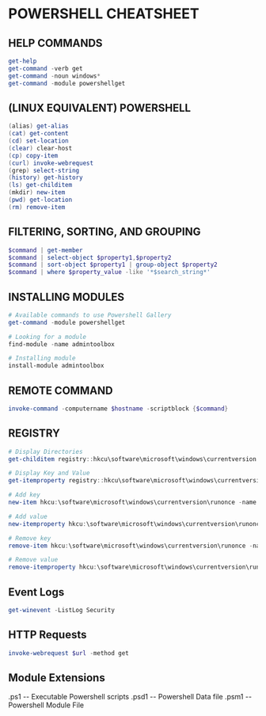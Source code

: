 # POWERSHELL CHEATSHEET
## HELP COMMANDS
```powershell
get-help
get-command -verb get
get-command -noun windows*
get-command -module powershellget
```

## (LINUX EQUIVALENT) POWERSHELL
```powershell
(alias) get-alias
(cat) get-content
(cd) set-location
(clear) clear-host
(cp) copy-item
(curl) invoke-webrequest
(grep) select-string
(history) get-history
(ls) get-childitem
(mkdir) new-item
(pwd) get-location 
(rm) remove-item
```

## FILTERING, SORTING, AND GROUPING
```powershell
$command | get-member
$command | select-object $property1,$property2
$command | sort-object $property1 | group-object $property2
$command | where $property_value -like '*$search_string*'
```

## INSTALLING MODULES
```powershell
# Available commands to use Powershell Gallery
get-command -module powershellget

# Looking for a module
find-module -name admintoolbox

# Installing module
install-module admintoolbox
```

## REMOTE COMMAND
```powershell
invoke-command -computername $hostname -scriptblock {$command}
```

## REGISTRY
```powershell
# Display Directories
get-childitem registry::hkcu\software\microsoft\windows\currentversion

# Display Key and Value
get-itemproperty registry::hkcu\software\microsoft\windows\currentversion\runonce

# Add key
new-item hkcu:\software\microsoft\windows\currentversion\runonce -name $key

# Add value
new-itemproperty hkcu:\software\microsoft\windows\currentversion\runonce\$key -name $value

# Remove key
remove-item hkcu:\software\microsoft\windows\currentversion\runonce -name $key

# Remove value
remove-itemproperty hkcu:\software\microsoft\windows\currentversion\runonce\$key -name $value
```


## Event Logs
```powershell
get-winevent -ListLog Security
```

## HTTP Requests
```powershell
invoke-webrequest $url -method get
```


## Module Extensions
.ps1 -- Executable Powershell scripts
.psd1 -- Powershell Data file
.psm1 -- Powershell Module File
